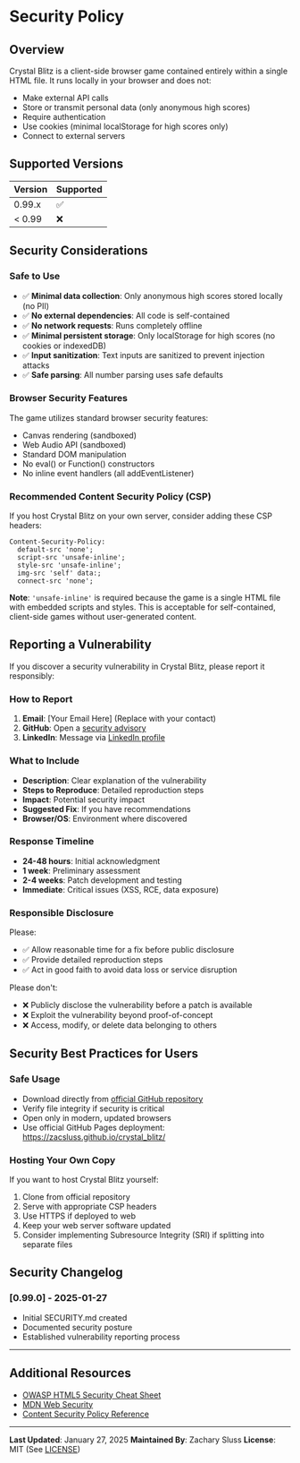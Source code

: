 # Security Policy

## Overview

Crystal Blitz is a client-side browser game contained entirely within a single HTML file. It runs locally in your browser and does not:
- Make external API calls
- Store or transmit personal data (only anonymous high scores)
- Require authentication
- Use cookies (minimal localStorage for high scores only)
- Connect to external servers

## Supported Versions

| Version | Supported          |
| ------- | ------------------ |
| 0.99.x  | :white_check_mark: |
| < 0.99  | :x:                |

## Security Considerations

### Safe to Use
- ✅ **Minimal data collection**: Only anonymous high scores stored locally (no PII)
- ✅ **No external dependencies**: All code is self-contained
- ✅ **No network requests**: Runs completely offline
- ✅ **Minimal persistent storage**: Only localStorage for high scores (no cookies or indexedDB)
- ✅ **Input sanitization**: Text inputs are sanitized to prevent injection attacks
- ✅ **Safe parsing**: All number parsing uses safe defaults

### Browser Security Features
The game utilizes standard browser security features:
- Canvas rendering (sandboxed)
- Web Audio API (sandboxed)
- Standard DOM manipulation
- No eval() or Function() constructors
- No inline event handlers (all addEventListener)

### Recommended Content Security Policy (CSP)

If you host Crystal Blitz on your own server, consider adding these CSP headers:

```http
Content-Security-Policy:
  default-src 'none';
  script-src 'unsafe-inline';
  style-src 'unsafe-inline';
  img-src 'self' data:;
  connect-src 'none';
```

**Note**: `'unsafe-inline'` is required because the game is a single HTML file with embedded scripts and styles. This is acceptable for self-contained, client-side games without user-generated content.

## Reporting a Vulnerability

If you discover a security vulnerability in Crystal Blitz, please report it responsibly:

### How to Report

1. **Email**: [Your Email Here] (Replace with your contact)
2. **GitHub**: Open a [security advisory](https://github.com/Zacsluss/crystal_blitz/security/advisories/new)
3. **LinkedIn**: Message via [LinkedIn profile](https://www.linkedin.com/in/zacharyjsluss/)

### What to Include

- **Description**: Clear explanation of the vulnerability
- **Steps to Reproduce**: Detailed reproduction steps
- **Impact**: Potential security impact
- **Suggested Fix**: If you have recommendations
- **Browser/OS**: Environment where discovered

### Response Timeline

- **24-48 hours**: Initial acknowledgment
- **1 week**: Preliminary assessment
- **2-4 weeks**: Patch development and testing
- **Immediate**: Critical issues (XSS, RCE, data exposure)

### Responsible Disclosure

Please:
- ✅ Allow reasonable time for a fix before public disclosure
- ✅ Provide detailed reproduction steps
- ✅ Act in good faith to avoid data loss or service disruption

Please don't:
- ❌ Publicly disclose the vulnerability before a patch is available
- ❌ Exploit the vulnerability beyond proof-of-concept
- ❌ Access, modify, or delete data belonging to others

## Security Best Practices for Users

### Safe Usage
- Download directly from [official GitHub repository](https://github.com/Zacsluss/crystal_blitz)
- Verify file integrity if security is critical
- Open only in modern, updated browsers
- Use official GitHub Pages deployment: https://zacsluss.github.io/crystal_blitz/

### Hosting Your Own Copy
If you want to host Crystal Blitz yourself:
1. Clone from official repository
2. Serve with appropriate CSP headers
3. Use HTTPS if deployed to web
4. Keep your web server software updated
5. Consider implementing Subresource Integrity (SRI) if splitting into separate files

## Security Changelog

### [0.99.0] - 2025-01-27
- Initial SECURITY.md created
- Documented security posture
- Established vulnerability reporting process

---

## Additional Resources

- [OWASP HTML5 Security Cheat Sheet](https://cheatsheetseries.owasp.org/cheatsheets/HTML5_Security_Cheat_Sheet.html)
- [MDN Web Security](https://developer.mozilla.org/en-US/docs/Web/Security)
- [Content Security Policy Reference](https://content-security-policy.com/)

---

**Last Updated**: January 27, 2025
**Maintained By**: Zachary Sluss
**License**: MIT (See [LICENSE](LICENSE))
